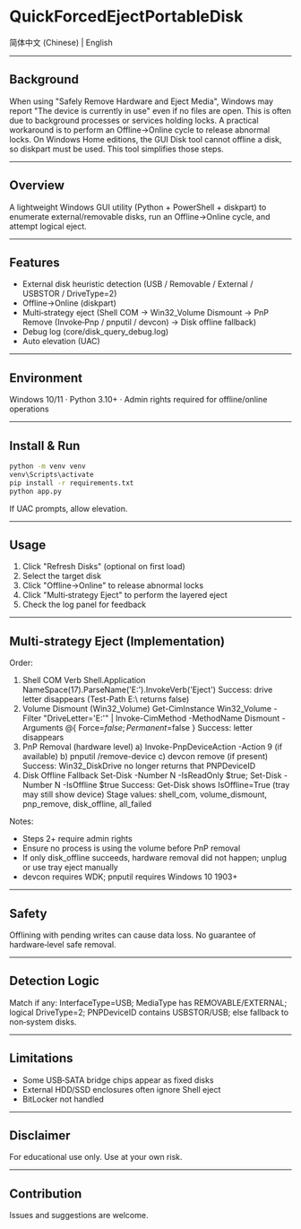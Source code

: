# QuickForcedEjectPortableDisk

简体中文 (Chinese) | English

---
## Background
When using "Safely Remove Hardware and Eject Media", Windows may report "The device is currently in use" even if no files are open. This is often due to background processes or services holding locks. A practical workaround is to perform an Offline→Online cycle to release abnormal locks. On Windows Home editions, the GUI Disk tool cannot offline a disk, so diskpart must be used. This tool simplifies those steps.

---
## Overview
A lightweight Windows GUI utility (Python + PowerShell + diskpart) to enumerate external/removable disks, run an Offline→Online cycle, and attempt logical eject.

---
## Features
- External disk heuristic detection (USB / Removable / External / USBSTOR / DriveType=2)
- Offline→Online (diskpart)
- Multi‑strategy eject (Shell COM → Win32_Volume Dismount → PnP Remove (Invoke‑Pnp / pnputil / devcon) → Disk offline fallback)
- Debug log (core/disk_query_debug.log)
- Auto elevation (UAC)

---
## Environment
Windows 10/11 · Python 3.10+ · Admin rights required for offline/online operations

---
## Install & Run
```bash
python -m venv venv
venv\Scripts\activate
pip install -r requirements.txt
python app.py
```
If UAC prompts, allow elevation.

---
## Usage
1. Click "Refresh Disks" (optional on first load)
2. Select the target disk
3. Click "Offline->Online" to release abnormal locks
4. Click "Multi‑strategy Eject" to perform the layered eject
5. Check the log panel for feedback

---
## Multi‑strategy Eject (Implementation)
Order:
1. Shell COM Verb
   Shell.Application NameSpace(17).ParseName('E:').InvokeVerb('Eject')
   Success: drive letter disappears (Test-Path E:\ returns false)
2. Volume Dismount (Win32_Volume)
   Get-CimInstance Win32_Volume -Filter "DriveLetter='E:'" | Invoke-CimMethod -MethodName Dismount -Arguments @{ Force=$false; Permanent=$false }
   Success: letter disappears
3. PnP Removal (hardware level)
   a) Invoke-PnpDeviceAction -Action 9 (if available)
   b) pnputil /remove-device <PNPDeviceID>
   c) devcon remove <PNPDeviceID> (if present)
   Success: Win32_DiskDrive no longer returns that PNPDeviceID
4. Disk Offline Fallback
   Set-Disk -Number N -IsReadOnly $true; Set-Disk -Number N -IsOffline $true
   Success: Get-Disk shows IsOffline=True (tray may still show device)
Stage values: shell_com, volume_dismount, pnp_remove, disk_offline, all_failed

Notes:
- Steps 2+ require admin rights
- Ensure no process is using the volume before PnP removal
- If only disk_offline succeeds, hardware removal did not happen; unplug or use tray eject manually
- devcon requires WDK; pnputil requires Windows 10 1903+

---
## Safety
Offlining with pending writes can cause data loss. No guarantee of hardware‑level safe removal.

---
## Detection Logic
Match if any: InterfaceType=USB; MediaType has REMOVABLE/EXTERNAL; logical DriveType=2; PNPDeviceID contains USBSTOR/USB; else fallback to non‑system disks.

---
## Limitations
- Some USB‑SATA bridge chips appear as fixed disks
- External HDD/SSD enclosures often ignore Shell eject
- BitLocker not handled

---
## Disclaimer
For educational use only. Use at your own risk.

---
## Contribution
Issues and suggestions are welcome.

